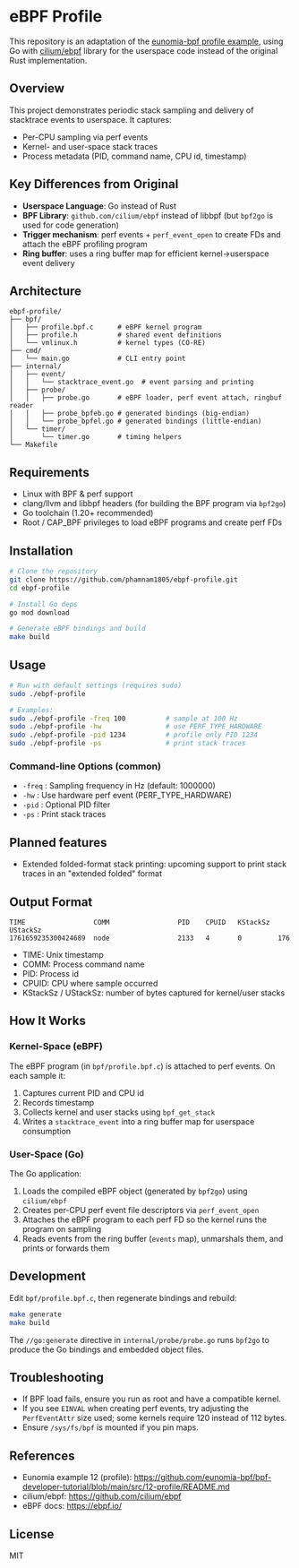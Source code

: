 # eBPF Profile

This repository is an adaptation of the [eunomia-bpf profile example](https://github.com/eunomia-bpf/bpf-developer-tutorial/blob/main/src/12-profile/README.md), using Go with [cilium/ebpf](https://github.com/cilium/ebpf) library for the userspace code instead of the original Rust implementation.

## Overview

This project demonstrates periodic stack sampling and delivery of stacktrace events to userspace. It captures:
- Per-CPU sampling via perf events
- Kernel- and user-space stack traces
- Process metadata (PID, command name, CPU id, timestamp)

## Key Differences from Original

- **Userspace Language**: Go instead of Rust
- **BPF Library**: `github.com/cilium/ebpf` instead of libbpf (but `bpf2go` is used for code generation)
- **Trigger mechanism**: perf events + `perf_event_open` to create FDs and attach the eBPF profiling program
- **Ring buffer**: uses a ring buffer map for efficient kernel→userspace event delivery

## Architecture

```
ebpf-profile/
├── bpf/
│   ├── profile.bpf.c      # eBPF kernel program
│   ├── profile.h          # shared event definitions
│   └── vmlinux.h          # kernel types (CO-RE)
├── cmd/
│   └── main.go            # CLI entry point
├── internal/
│   ├── event/
│   │   └── stacktrace_event.go  # event parsing and printing
│   ├── probe/
│   │   ├── probe.go       # eBPF loader, perf event attach, ringbuf reader
│   │   ├── probe_bpfeb.go # generated bindings (big-endian)
│   │   └── probe_bpfel.go # generated bindings (little-endian)
│   └── timer/
│       └── timer.go       # timing helpers
└── Makefile
```

## Requirements

- Linux with BPF & perf support
- clang/llvm and libbpf headers (for building the BPF program via `bpf2go`)
- Go toolchain (1.20+ recommended)
- Root / CAP_BPF privileges to load eBPF programs and create perf FDs

## Installation

```bash
# Clone the repository
git clone https://github.com/phamnam1805/ebpf-profile.git
cd ebpf-profile

# Install Go deps
go mod download

# Generate eBPF bindings and build
make build
```

## Usage

```bash
# Run with default settings (requires sudo)
sudo ./ebpf-profile

# Examples:
sudo ./ebpf-profile -freq 100          # sample at 100 Hz
sudo ./ebpf-profile -hw                # use PERF_TYPE_HARDWARE
sudo ./ebpf-profile -pid 1234          # profile only PID 1234
sudo ./ebpf-profile -ps                # print stack traces
```

### Command-line Options (common)

- `-freq` : Sampling frequency in Hz (default: 1000000)
- `-hw` : Use hardware perf event (PERF_TYPE_HARDWARE)
- `-pid` : Optional PID filter
- `-ps` : Print stack traces

## Planned features

- Extended folded-format stack printing: upcoming support to print stack traces in an "extended folded" format

## Output Format

```
TIME                 COMM                 PID    CPUID   KStackSz  UStackSz
1761659235300424689  node                 2133   4       0         176 
```

- TIME: Unix timestamp
- COMM: Process command name
- PID: Process id
- CPUID: CPU where sample occurred
- KStackSz / UStackSz: number of bytes captured for kernel/user stacks

## How It Works

### Kernel-Space (eBPF)

The eBPF program (in `bpf/profile.bpf.c`) is attached to perf events. On each sample it:

1. Captures current PID and CPU id
2. Records timestamp
3. Collects kernel and user stacks using `bpf_get_stack`
4. Writes a `stacktrace_event` into a ring buffer map for userspace consumption

### User-Space (Go)

The Go application:

1. Loads the compiled eBPF object (generated by `bpf2go`) using `cilium/ebpf`
2. Creates per-CPU perf event file descriptors via `perf_event_open`
3. Attaches the eBPF program to each perf FD so the kernel runs the program on sampling
4. Reads events from the ring buffer (`events` map), unmarshals them, and prints or forwards them

## Development

Edit `bpf/profile.bpf.c`, then regenerate bindings and rebuild:

```bash
make generate
make build
```

The `//go:generate` directive in `internal/probe/probe.go` runs `bpf2go` to produce the Go bindings and embedded object files.

## Troubleshooting

- If BPF load fails, ensure you run as root and have a compatible kernel.
- If you see `EINVAL` when creating perf events, try adjusting the `PerfEventAttr` size used; some kernels require 120 instead of 112 bytes.
- Ensure `/sys/fs/bpf` is mounted if you pin maps.

## References

- Eunomia example 12 (profile): https://github.com/eunomia-bpf/bpf-developer-tutorial/blob/main/src/12-profile/README.md
- cilium/ebpf: https://github.com/cilium/ebpf
- eBPF docs: https://ebpf.io/

## License

MIT
